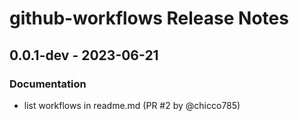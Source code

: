 # github-workflows Release Notes

## 0.0.1-dev - 2023-06-21

### Documentation

- list workflows in readme.md (PR #2 by @chicco785)
